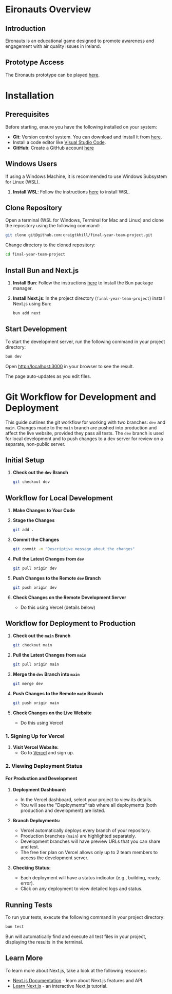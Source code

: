 # Eironauts Overview

## Introduction

Eironauts is an educational game designed to promote awareness and engagement with air quality issues in Ireland.

## Prototype Access

The Eironauts prototype can be played [here](https://eironauts.vercel.app/).

# Installation

## Prerequisites

Before starting, ensure you have the following installed on your system:

- **Git**: Version control system. You can download and install it from [here](https://git-scm.com/downloads).
- Install a code editor like [Visual Studio Code](https://code.visualstudio.com/).
- **GitHub**: Create a GitHub account [here](https://github.com/)

## Windows Users

If using a Windows Machine, it is recommended to use Windows Subsystem for Linux (WSL).

1. **Install WSL**: Follow the instructions [here](https://learn.microsoft.com/en-us/windows/wsl/install) to install WSL.

## Clone Repository

Open a terminal (WSL for Windows, Terminal for Mac and Linux) and clone the repository using the following command:

```bash
git clone git@github.com:craigtkhill/final-year-team-project.git
```

Change directory to the cloned repository:

```bash
cd final-year-team-project
```

## Install Bun and Next.js

1. **Install Bun**: Follow the instructions [here](https://bun.sh/docs/installation) to install the Bun package manager.

2. **Install Next.js**: In the project directory (`final-year-team-project`) install Next.js using Bun:

   ```bash
   bun add next
   ```

## Start Development

To start the development server, run the following command in your project directory:

```bash
bun dev
```

Open [http://localhost:3000](http://localhost:3000) in your browser to see the result.

The page auto-updates as you edit files.

# Git Workflow for Development and Deployment

This guide outlines the git workflow for working with two branches: `dev` and `main`. Changes made to the `main` branch are pushed into production and affect the live website, provided they pass all tests. The `dev` branch is used for local development and to push changes to a dev server for review on a separate, non-public server.

## Initial Setup

1. **Check out the `dev` Branch**

   ```bash
   git checkout dev
   ```

## Workflow for Local Development

1. **Make Changes to Your Code**

2. **Stage the Changes**

   ```bash
   git add .
   ```

3. **Commit the Changes**

   ```bash
   git commit -m "Descriptive message about the changes"
   ```

4. **Pull the Latest Changes from `dev`**

   ```bash
   git pull origin dev
   ```

5. **Push Changes to the Remote `dev` Branch**

   ```bash
   git push origin dev
   ```

6. **Check Changes on the Remote Development Server**
   - Do this using Vercel (details below)

## Workflow for Deployment to Production

1. **Check out the `main` Branch**

   ```bash
   git checkout main
   ```

2. **Pull the Latest Changes from `main`**

   ```bash
   git pull origin main
   ```

3. **Merge the `dev` Branch into `main`**

   ```bash
   git merge dev
   ```

4. **Push Changes to the Remote `main` Branch**

   ```bash
   git push origin main
   ```

5. **Check Changes on the Live Website**
   - Do this using Vercel

### 1. Signing Up for Vercel

1. **Visit Vercel Website:**
   - Go to [Vercel](https://vercel.com/) and sign up.

### 2. Viewing Deployment Status

#### For Production and Development

1. **Deployment Dashboard:**

   - In the Vercel dashboard, select your project to view its details.
   - You will see the "Deployments" tab where all deployments (both production and development) are listed.

2. **Branch Deployments:**

   - Vercel automatically deploys every branch of your repository.
   - Production branches (`main`) are highlighted separately.
   - Development branches will have preview URLs that you can share and test.
   - The free tier plan on Vercel allows only up to 2 team members to access the development server.

3. **Checking Status:**
   - Each deployment will have a status indicator (e.g., building, ready, error).
   - Click on any deployment to view detailed logs and status.

## Running Tests

To run your tests, execute the following command in your project directory:

```bash
bun test
```

Bun will automatically find and execute all test files in your project, displaying the results in the terminal.

## Learn More

To learn more about Next.js, take a look at the following resources:

- [Next.js Documentation](https://nextjs.org/docs) - learn about Next.js features and API.
- [Learn Next.js](https://nextjs.org/learn) - an interactive Next.js tutorial.
